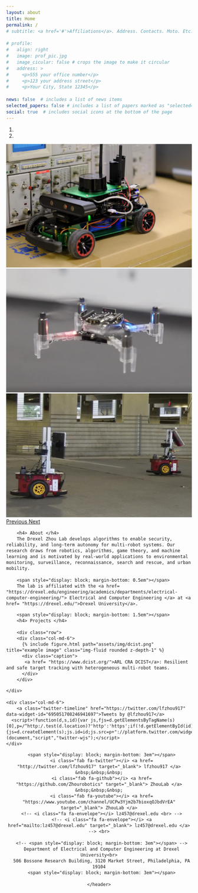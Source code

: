 ```yaml
---
layout: about
title: Home
permalink: /
# subtitle: <a href='#'>Affiliations</a>. Address. Contacts. Moto. Etc.

# profile:
#   align: right
#   image: prof_pic.jpg
#   image_cicular: false # crops the image to make it circular
#   address: >
#     <p>555 your office number</p>
#     <p>123 your address street</p>
#     <p>Your City, State 12345</p>

news: false  # includes a list of news items
selected_papers: false # includes a list of papers marked as "selected={true}"
social: true  # includes social icons at the bottom of the page
---
```



<!-- ************** Carousel ************** -->
<div id="carouselExampleIndicators" class="carousel slide carousel-fade" data-ride="carousel">
  <ol class="carousel-indicators">
    <li data-target="#carouselExampleIndicators" data-slide-to="0" class="active"></li>
    <li data-target="#carouselExampleIndicators" data-slide-to="1"></li>
<!--     <li data-target="#carouselExampleIndicators" data-slide-to="2"></li>
    <li data-target="#carouselExampleIndicators" data-slide-to="3"></li>
    <li data-target="#carouselExampleIndicators" data-slide-to="4"></li>
    <li data-target="#carouselExampleIndicators" data-slide-to="5"></li>
    <li data-target="#carouselExampleIndicators" data-slide-to="6"></li> -->
  </ol>
  <div class="carousel-inner">
    <div class="carousel-item active">
      <img class="d-block w-100" src="assets/img/robotcar.jpg">
    </div>   
    <div class="carousel-item ">
      <img class="d-block w-100" src="assets/img/crazyfliedrone.png">
    </div>
    <div class="carousel-item">
      <img class="d-block w-100" src="assets/img/pioneers.png">
    </div>
</div>
<a class="carousel-control-prev" href="#carouselExampleIndicators" role="button" data-slide="prev">
  <span class="carousel-control-prev-icon" aria-hidden="true"></span>
  <span class="sr-only">Previous</span>
</a>
<a class="carousel-control-next" href="#carouselExampleIndicators" role="button" data-slide="next">
  <span class="carousel-control-next-icon" aria-hidden="true"></span>
  <span class="sr-only">Next</span>
</a>
</div>


<div class="row">
    <div class="col-md-6">
        <span style="display: block; margin-bottom: 0.6em"></span>
       
        <h4> About </h4>
        The Drexel Zhou Lab develops algorithms to enable security, reliability, and long-term autonomy for multi-robot systems. Our research draws from robotics, algorithms, game theory, and machine learning and is motivated by real-world applications to environmental monitoring, surveillance, reconnaissance, search and rescue, and urban mobility. 

        <span style="display: block; margin-bottom: 0.5em"></span>
        The lab is affiliated with the <a href= "https://drexel.edu/engineering/academics/departments/electrical-computer-engineering/"> Electrical and Computer Engineering </a> at <a href= "https://drexel.edu/">Drexel University</a>.

<!--         <span style="display: block; margin-bottom: 0.5em"></span>
        See more about our research <a href= "https://zhourobotics.github.io/research/">here</a>. -->        

        <span style="display: block; margin-bottom: 1.5em"></span>
        <h4> Projects </h4>

        <div class="row">
        <div class="col-md-6">
          {% include figure.html path="assets/img/dcist.png" title="example image" class="img-fluid rounded z-depth-1" %}
          <div class="caption">
           <a href= "https://www.dcist.org/">ARL CRA DCIST</a>: Resilient and safe target tracking with heterogeneous multi-robot teams. 
          </div>    
        </div>     

</div>

    </div>

    <div class="col-md-6">
        <a class="twitter-timeline" href="https://twitter.com/lfzhou917" data-widget-id="695051708246941697">Tweets by @lfzhou917</a>
      <script>!function(d,s,id){var js,fjs=d.getElementsByTagName(s)[0],p=/^http:/.test(d.location)?'http':'https';if(!d.getElementById(id)){js=d.createElement(s);js.id=id;js.src=p+"://platform.twitter.com/widgets.js";fjs.parentNode.insertBefore(js,fjs);}}(document,"script","twitter-wjs");</script>
    </div>
</div>


<div class='container'>
    <header class="masthead text-center">

      <span style="display: block; margin-bottom: 3em"></span>
      <i class="fab fa-twitter"></i> <a href= "http://twitter.com/lfzhou917" target="_blank"> lfzhou917 </a> &nbsp;&nbsp;&nbsp;
      <i class="fab fa-github"></i> <a href= "https://github.com/Zhourobotics" target="_blank"> ZhouLab </a> &nbsp;&nbsp;&nbsp;
      <i class="fab fa-youtube"></i> <a href= "https://www.youtube.com/channel/UCPw3Yjm2b7bioxqOJbdVrEA" target="_blank"> ZhouLab </a>
      <!-- <i class="fa fa-envelope"></i> lz457@drexel.edu <br> -->
      <!-- <i class="fa fa-envelope"></i> <a href="mailto:lz457@drexel.edu" target="_blank"> lz457@drexel.edu </a> --> <br>

      <!-- <span style="display: block; margin-bottom: 3em"></span> -->
      Department of Electrical and Computer Engineering at Drexel University<br>
      506 Bossone Research Building, 3120 Market Street, Philadelphia, PA 19104
      <span style="display: block; margin-bottom: 3em"></span>

    </header>
</div>